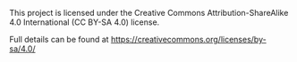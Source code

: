 This project is licensed under the Creative Commons Attribution-ShareAlike 4.0
International (CC BY-SA 4.0) license.

Full details can be found at https://creativecommons.org/licenses/by-sa/4.0/
